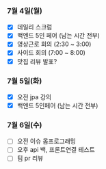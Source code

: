 ### 7월 4일(월)
- [x] 데일리 스크럼
- [x] 백엔드 5인 페어 (남는 시간 전부)
- [x] 영상근로 회의 (2:30 ~ 3:00)
- [x] 사이드 회의 (7:00 ~ 8:00)
- [x] 맛집 리뷰 발표?

### 7월 5일(화)
- [x] 오전 jpa 강의
- [x] 백엔드 5인페어 (남는 시간 전부)

### 7월 6일(수)
- [ ] 오전 이슈 몹프로그래밍
- [ ] 오후 api 백, 프론트연결 테스트
- [ ] 팀 pr 리뷰

